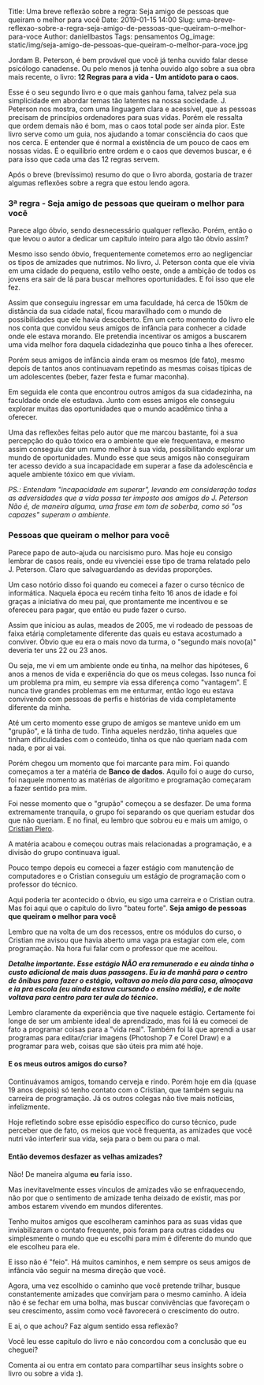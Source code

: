 Title: Uma breve reflexão sobre a regra: Seja amigo de pessoas que queiram o melhor para você
Date: 2019-01-15 14:00
Slug: uma-breve-reflexao-sobre-a-regra-seja-amigo-de-pessoas-que-queiram-o-melhor-para-voce
Author: daniellbastos
Tags: pensamentos
Og_image: static/img/seja-amigo-de-pessoas-que-queiram-o-melhor-para-voce.jpg

Jordam B. Peterson, é bem provável que você já tenha ouvido falar desse psicólogo canadense. Ou pelo menos já
tenha ouvido algo sobre a sua obra mais recente, o livro: **12 Regras para a vida - Um antídoto para o caos**.

Esse é o seu segundo livro e o que mais ganhou fama, talvez pela sua simplicidade em abordar temas tão latentes
na nossa sociedade. J. Peterson nos mostra, com uma linguagem clara e acessível, que as pessoas precisam de
princípios ordenadores para suas vidas. Porém ele ressalta que ordem demais não é bom, mas o caos total pode
ser ainda pior.
Este livro serve como um guia, nos ajudando a tomar consciência do caos que nos cerca. E entender que é normal a
existência de um pouco de caos em nossas vidas. É o equilíbrio entre ordem e o caos que devemos buscar, e é para
isso que cada uma das 12 regras servem.

Após o breve (brevíssimo) resumo do que o livro aborda, gostaria de trazer algumas reflexões sobre a regra que
estou lendo agora.

### 3ª regra - Seja amigo de pessoas que queiram o melhor para você

Parece algo óbvio, sendo desnecessário qualquer reflexão. Porém, então o que levou o autor a dedicar um capítulo
inteiro para algo tão óbvio assim?

Mesmo isso sendo óbvio, frequentemente cometemos erro ao negligenciar os tipos de amizades que nutrimos. No
livro, J. Peterson conta que ele vivia em uma cidade do pequena, estilo velho oeste, onde a ambição de
todos os jovens era sair de lá para buscar melhores oportunidades. E foi isso que ele fez.

Assim que conseguiu ingressar em uma faculdade, há cerca de 150km de distância da sua cidade natal, ficou
maravilhado com o mundo de possibilidades que ele havia descoberto. Em um certo momento do livro ele nos
conta que convidou seus amigos de infância para conhecer a cidade onde ele estava morando. Ele pretendia
incentivar os amigos a buscarem uma vida melhor fora daquela cidadezinha que pouco tinha a lhes oferecer.

Porém seus amigos de infância ainda eram os mesmos (de fato), mesmo depois de tantos anos continuavam repetindo
as mesmas coisas típicas de um adolescentes (beber, fazer festa e fumar maconha).

Em seguida ele conta que encontrou outros amigos da sua cidadezinha, na faculdade onde ele estudava.
Junto com esses amigos ele conseguiu explorar muitas das oportunidades que o mundo acadêmico tinha a oferecer.

Uma das reflexões feitas pelo autor que me marcou bastante, foi a sua percepção do quão tóxico era o ambiente
que ele frequentava, e mesmo assim conseguiu dar um rumo melhor à sua vida, possibilitando explorar um mundo
de oportunidades. Mundo esse que seus amigos não conseguiram ter acesso devido a sua incapacidade em superar
a fase da adolescência e aquele ambiente tóxico em que viviam.

*PS.: Entendam "incapacidade em superar", levando em consideração todas as adversidades que a vida possa ter
imposto aos amigos do J. Peterson Não é, de maneira alguma, uma frase em tom de soberba, como só "os capazes"
superam o ambiente.*

### Pessoas que queiram o melhor para você

Parece papo de auto-ajuda ou narcisismo puro. Mas hoje eu consigo lembrar de casos reais, onde eu vivenciei
esse tipo de trama relatado pelo J. Peterson. Claro que salvaguardando as devidas proporções.

Um caso notório disso foi quando eu comecei a fazer o curso técnico de informática. Naquela época eu recém
tinha feito 16 anos de idade e foi graças a iniciativa do meu pai, que prontamente me incentivou e se ofereceu
para pagar, que então eu pude fazer o curso.

Assim que iniciou as aulas, meados de 2005, me vi rodeado de pessoas de faixa etária completamente diferente
das quais eu estava acostumado a conviver. Óbvio que eu era o mais novo da turma, o "segundo mais novo(a)" deveria
ter uns 22 ou 23 anos.

Ou seja, me vi em um ambiente onde eu tinha, na melhor das hipóteses, 6 anos a menos de vida e experiência do
que os meus colegas. Isso nunca foi um problema pra mim, eu sempre via essa diferença como "vantagem".
E nunca tive grandes problemas em me enturmar, então logo eu estava convivendo com pessoas de perfis e histórias
de vida completamente diferente da minha.

Até um certo momento esse grupo de amigos se manteve unido em um "grupão", e lá tinha de tudo. Tinha aqueles
nerdzão, tinha aqueles que tinham dificuldades com o conteúdo, tinha os que não queriam nada com nada, e por
ai vai.

Porém chegou um momento que foi marcante para mim. Foi quando começamos a ter a matéria de **Banco de dados**.
Aquilo foi o auge do curso, foi naquele momento as matérias de algoritmo e programação começaram a fazer sentido
pra mim.

Foi nesse momento que o "grupão" começou a se desfazer. De uma forma extremamente tranquila, o grupo foi separando
os que queriam estudar dos que não queriam. E no final, eu lembro que sobrou eu e mais um amigo, o [Cristian Piero](https://twitter.com/cristianpiero).

A matéria acabou e começou outras mais relacionadas a programação, e a divisão do grupo continuava igual.


Pouco tempo depois eu comecei a fazer estágio com manutenção de computadores e o Cristian conseguiu um estágio
de programação com o professor do técnico.

Aqui poderia ter acontecido o óbvio, eu sigo uma carreira e o Cristian outra.
Mas foi aqui que o capítulo do livro "bateu forte". **Seja amigo de pessoas que queiram o melhor para você**

Lembro que na volta de um dos recessos, entre os módulos do curso, o Cristian me avisou que havia aberto uma
vaga pra estagiar com ele, com programação. Na hora fui falar com o professor que me aceitou.

***Detalhe importante. Esse estágio NÃO era remunerado e eu ainda tinha o custo adicional de mais duas passagens.
Eu ia de manhã para o centro de ônibus para fazer o estágio, voltava ao meio dia para casa, almoçava e ia pra
escola (eu ainda estava cursando o ensino médio), e de noite voltava para centro para ter aula do técnico.***

Lembro claramente da experiência que tive naquele estágio. Certamente foi longe de ser um ambiente ideal de
aprendizado, mas foi lá eu comecei de fato a programar coisas para a "vida real". Também foi lá que aprendi a
usar programas para editar/criar imagens (Photoshop 7 e Corel Draw) e a programar para web, coisas que são úteis
pra mim até hoje.

#### E os meus outros amigos do curso?

Continuávamos amigos, tomando cerveja e rindo. Porém hoje em dia (quase 19 anos depois) só tenho contato com
o Cristian, que também seguiu na carreira de programação. Já os outros colegas não tive mais notícias, infelizmente.

Hoje refletindo sobre esse episódio específico do curso técnico, pude perceber que de fato, os meios que você
frequenta, as amizades que você nutri vão interferir sua vida, seja para o bem ou para o mal.

#### Então devemos desfazer as velhas amizades?

Não! De maneira alguma **eu** faria isso.

Mas inevitavelmente esses vínculos de amizades vão se enfraquecendo, não por que o sentimento de amizade tenha
deixado de existir, mas por ambos estarem vivendo em mundos diferentes.

Tenho muitos amigos que escolheram caminhos para as suas vidas que inviabilizaram o contato frequente, pois
foram para outras cidades ou simplesmente o mundo que eu escolhi para mim é diferente do mundo que ele escolheu
para ele.

E isso não é "feio". Há muitos caminhos, e nem sempre os seus amigos de infância vão seguir na mesma direção
que você.

Agora, uma vez escolhido o caminho que você pretende trilhar, busque constantemente amizades que
convirjam para o mesmo caminho.
A ideia não é se fechar em uma bolha, mas buscar convivências que favoreçam o seu crescimento, assim como você
favorecerá o crescimento do outro.



E ai, o que achou? Faz algum sentido essa reflexão?


Você leu esse capítulo do livro e não concordou com a conclusão que eu cheguei?

Comenta ai ou entra em contato
para compartilhar seus insights sobre o livro ou sobre a vida **:)**.
